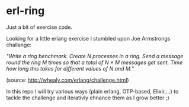 # erl-ring
Just a bit of exercise code.

Looking for a little erlang exercise I stumbled upon Joe Armstrongs challange:

*"Write a ring benchmark. Create N processes in a ring.
Send a message round the ring M times so that a total of N * M messages get sent.
Time how long this takes for different values of N and M."*


(source: http://whealy.com/erlang/challenge.html)

In this repo I will try various ways (plain erlang, OTP-based, Elixir,...) to tackle the challenge and iterativly ehnance them as I grow better ;)

